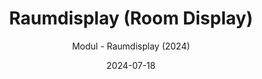---
title: Raumdisplay (Room Display)
date: 2024-07-18
subtitle: Modul - Raumdisplay (2024)
link: https://github.com/Wilkware/RoomDisplay
image: https://opengraph.githubassets.com/3725dec8be27bf79f0cda6b54885aabae9bfdb97f05f73ca582714bf0b2243bc/Wilkware/RoomDisplay
---